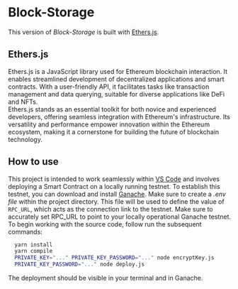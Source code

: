 # Block-Storage

This version of _Block-Storage_ is built with [Ethers.js](https://ethers.org/).<br />

## Ethers.js

Ethers.js is a JavaScript library used for Ethereum blockchain interaction. It enables streamlined development of decentralized applications and smart contracts. With a user-friendly API, it facilitates tasks like transaction management and data querying, suitable for diverse applications like DeFi and NFTs.<br />Ethers.js stands as an essential toolkit for both novice and experienced developers, offering seamless integration with Ethereum's infrastructure. Its versatility and performance empower innovation within the Ethereum ecosystem, making it a cornerstone for building the future of blockchain technology.

## How to use

This project is intended to work seamlessly within [VS Code](https://code.visualstudio.com/) and involves deploying a Smart Contract on a locally running testnet. To establish this testnet, you can download and install [Ganache](https://trufflesuite.com/ganache/). Make sure to create a _.env file_ within the project directory. This file will be used to define the value of `RPC_URL`, which acts as the connection link to the testnet. Make sure to accurately set RPC_URL to point to your locally operational Ganache testnet.<br />
To begin working with the source code, follow run the subsequent commands:

```bash
  yarn install
  yarn compile
  PRIVATE_KEY="..." PRIVATE_KEY_PASSWORD="..." node encryptKey.js
  PRIVATE_KEY_PASSWORD="..." node deploy.js
```

The deployment should be visible in your terminal and in Ganache.
